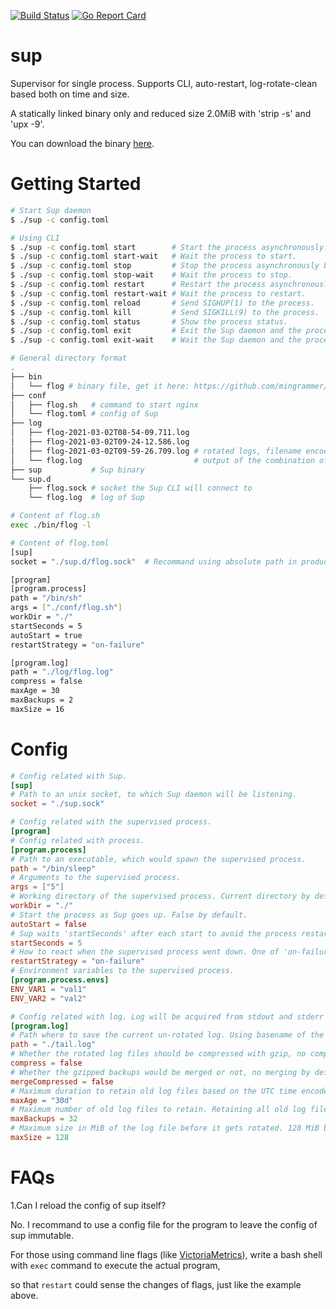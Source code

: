 [![Build Status](https://github.com/sequix/sup/workflows/main/badge.svg)](https://github.com/sequix/sup/actions)
[![Go Report Card](https://goreportcard.com/badge/github.com/sequix/sup)](https://goreportcard.com/report/github.com/sequix/sup)

# sup
Supervisor for single process. Supports CLI, auto-restart, log-rotate-clean based both on time and size.

A statically linked binary only and reduced size 2.0MiB with 'strip -s' and 'upx -9'.

You can download the binary [here](https://github.com/sequix/sup/releases).

# Getting Started

```bash
# Start Sup daemon
$ ./sup -c config.toml

# Using CLI
$ ./sup -c config.toml start        # Start the process asynchronously.
$ ./sup -c config.toml start-wait   # Wait the process to start.
$ ./sup -c config.toml stop         # Stop the process asynchronously by sending SIGTERM(15).
$ ./sup -c config.toml stop-wait    # Wait the process to stop.
$ ./sup -c config.toml restart      # Restart the process asynchronously.
$ ./sup -c config.toml restart-wait # Wait the process to restart.
$ ./sup -c config.toml reload       # Send SIGHUP(1) to the process.
$ ./sup -c config.toml kill         # Send SIGKILL(9) to the process.
$ ./sup -c config.toml status       # Show the process status.
$ ./sup -c config.toml exit         # Exit the Sup daemon and the process asynchronously.
$ ./sup -c config.toml exit-wait    # Wait the Sup daemon and the process to exit.

# General directory format
.
├── bin
│   └── flog # binary file, get it here: https://github.com/mingrammer/flog/releases
├── conf
│   ├── flog.sh   # command to start nginx
│   └── flog.toml # config of Sup 
├── log
│   ├── flog-2021-03-02T08-54-09.711.log
│   ├── flog-2021-03-02T09-24-12.586.log
│   ├── flog-2021-03-02T09-59-26.709.log # rotated logs, filename encoded with UTC datetime
│   └── flog.log                         # output of the combination of stdout and stderr of flog
├── sup           # Sup binary
└── sup.d
    ├── flog.sock # socket the Sup CLI will connect to
    └── flog.log  # log of Sup

# Content of flog.sh
exec ./bin/flog -l

# Content of flog.toml
[sup]
socket = "./sup.d/flog.sock"  # Recommand using absolute path in production.

[program]
[program.process]
path = "/bin/sh"
args = ["./conf/flog.sh"]
workDir = "./"
startSeconds = 5
autoStart = true
restartStrategy = "on-failure"

[program.log]
path = "./log/flog.log"
compress = false
maxAge = 30
maxBackups = 2
maxSize = 16
```

# Config 

```toml
# Config related with Sup.
[sup]
# Path to an unix socket, to which Sup daemon will be listening.
socket = "./sup.sock"

# Config related with the supervised process.
[program]
# Config related with process.
[program.process]
# Path to an executable, which would spawn the supervised process.
path = "/bin/sleep"
# Arguments to the supervised process.
args = ["5"]
# Working directory of the supervised process. Current directory by default.
workDir = "./"
# Start the process as Sup goes up. False by default.
autoStart = false
# Sup waits 'startSeconds' after each start to avoid the process restarts too rapidly.
startSeconds = 5
# How to react when the supervised process went down. One of 'on-failure', 'always', 'none'. 'on-failure' by default.
restartStrategy = "on-failure"
# Environment variables to the supervised process.
[program.process.envs]
ENV_VAR1 = "val1"
ENV_VAR2 = "val2"

# Config related with log. Log will be acquired from stdout and stderr only.
[program.log]
# Path where to save the current un-rotated log. Using basename of the supervised process by default.
path = "./tail.log"
# Whether the rotated log files should be compressed with gzip, no compression by default.
compress = false
# Whether the gzipped backups would be merged or not, no merging by default.
mergeCompressed = false
# Maximum duration to retain old log files based on the UTC time encoded in their filename.
maxAge = "30d"
# Maximum number of old log files to retain. Retaining all old log files by default.
maxBackups = 32
# Maximum size in MiB of the log file before it gets rotated. 128 MiB by default.
maxSize = 128
```

# FAQs

1.Can I reload the config of sup itself?

No. I recommand to use a config file for the program to leave the config of sup immutable.

For those using command line flags (like [VictoriaMetrics](https://github.com/VictoriaMetrics/VictoriaMetrics)), write a bash shell with `exec` command to execute the actual program,

so that `restart` could sense the changes of flags, just like the example above.
